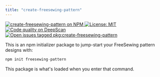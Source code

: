 ```yaml
---
title: "create-freesewing-pattern"
---
```


<p>
  <a
    href='https://www.npmjs.com/package/create-freesewing-pattern'
    title='create-freesewing-pattern on NPM'
  >
    <img
      src='https://img.shields.io/npm/v/create-freesewing-pattern.svg'
      alt='create-freesewing-pattern on NPM'
    />
  </a>
  <a 
    href="https://opensource.org/licenses/MIT" 
    title="License: MIT" 
  >
    <img
      src='https://img.shields.io/npm/l/create-freesewing-pattern.svg?label=License'
      alt="License: MIT"
    />
  </a>
  <a
    href="https://deepscan.io/dashboard#view=project&tid=2114&pid=2993&bid=23256"
    title="Code quality on DeepScan"
  >
    <img
      src="https://deepscan.io/api/teams/2114/projects/2993/branches/23256/badge/grade.svg"
      alt="Code quality on DeepScan"
    />
  </a>
  <a
    href='https://github.com/freesewing/freesewing/issues?q=is%3Aissue+is%3Aopen+label%3Apkg%3Acreate-freesewing-pattern'
    title='Open issues tagged pkg:create-freesewing-pattern'
  >
    <img
      src='https://img.shields.io/github/issues/freesewing/freesewing/pkg:create-freesewing-pattern.svg?label=Issues'
      alt='Open issues tagged pkg:create-freesewing-pattern'
    />
  </a>
</p>

This is an npm initializer package to jump-start your FreeSewing pattern designs with:

```js
npm init freesewing-pattern
```

This package is what's loaded when you enter that command.

